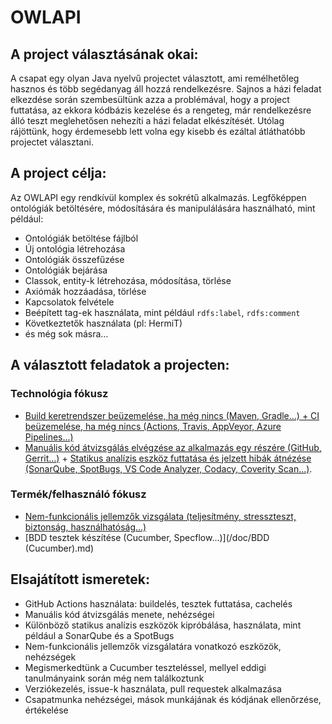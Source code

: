 # OWLAPI

## A project választásának okai:

A csapat egy olyan Java nyelvű projectet választott, ami remélhetőleg hasznos és több segédanyag áll hozzá rendelkezésre. Sajnos a házi feladat elkezdése során szembesültünk azza a problémával, hogy a project futtatása, az ekkora kódbázis kezelése és a rengeteg, már rendelkezésre álló teszt meglehetősen nehezíti a házi feladat elkészítését. Utólag rájöttünk, hogy érdemesebb lett volna egy kisebb és ezáltal átláthatóbb projectet választani. 

## A project célja:

Az OWLAPI egy rendkívül komplex és sokrétű alkalmazás. Legfőképpen ontológiák betöltésére, módosítására és manipulálására használható, mint például:

- Ontológiák betöltése fájlból
- Új ontológia létrehozása
- Ontológiák összefűzése
- Ontológiák bejárása
- Classok, entity-k létrehozása, módosítása, törlése
- Axiómák hozzáadása, törlése
- Kapcsolatok felvétele
- Beépített tag-ek használata, mint például `rdfs:label`, `rdfs:comment`
- Következtetők használata (pl: HermiT)
- és még sok másra...

## A választott feladatok a projecten:

### Technológia fókusz

- [Build keretrendszer beüzemelése, ha még nincs (Maven, Gradle...) + CI beüzemelése, ha még nincs (Actions, Travis, AppVeyor, Azure Pipelines...)](doc/CI%20beuzemelese.md)
- [Manuális kód átvizsgálás elvégzése az alkalmazás egy részére (GitHub, Gerrit...)](doc/ManualReview.md) + [Statikus analízis eszköz futtatása és jelzett hibák átnézése (SonarQube, SpotBugs, VS Code Analyzer, Codacy, Coverity Scan...)](/doc/StaticAnalysis.md).

### Termék/felhasználó fókusz

- [Nem-funkcionális jellemzők vizsgálata (teljesítmény, stresszteszt, biztonság, használhatóság...)](/doc/NemFunkcionalis.md)
- [BDD tesztek készítése (Cucumber, Specflow...)](/doc/BDD (Cucumber).md)

## Elsajátított ismeretek:

- GitHub Actions használata: buildelés, tesztek futtatása, cachelés
- Manuális kód átvizsgálás menete, nehézségei
- Különböző statikus analízis eszközök kipróbálása, használata, mint például a SonarQube és a SpotBugs
- Nem-funkcionális jellemzők vizsgálatára vonatkozó eszközök, nehézségek
- Megismerkedtünk a Cucumber teszteléssel, mellyel eddigi tanulmányaink során még nem találkoztunk
- Verziókezelés, issue-k használata, pull requestek alkalmazása
- Csapatmunka nehézségei, mások munkájának és kódjának ellenőrzése, értékelése
